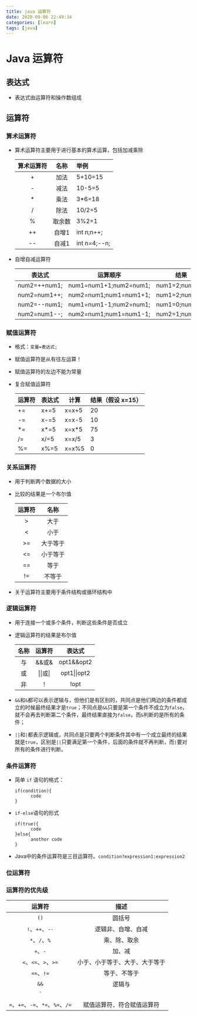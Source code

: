 ```yaml
---
title: java 运算符
date: 2020-09-06 22:49:34
categories: [learn]
tags: [java]
---
```


# Java 运算符

## 表达式

* 表达式由运算符和操作数组成

## 运算符

### 算术运算符

* 算术运算符主要用于进行基本的算术运算，包括加减乘除

  | 算术运算符 |  名称  | 举例         |
  | :--------: | :----: | :----------- |
  |     +      |  加法  | 5+10=15      |
  |     -      |  减法  | 10-5=5       |
  |     *      |  乘法  | 3*6=18       |
  |     /      |  除法  | 10/2=5       |
  |     %      | 取余数 | 3%2=1        |
  |     ++     | 自增1  | int n;n++;   |
  |     --     | 自减1  | int n=4;--n; |

* 自增自减运算符

  | 表达式       | 运算顺序               | 结果           |
  | ------------ | ---------------------- | -------------- |
  | num2=++num1; | num1=num1+1;num2=num1; | num1=2;num2=2; |
  | num2=num1++; | num2=num1;num1=num1+1; | num1=2;num2=1; |
  | num2=--num1; | num1=num1-1;num2=num1; | num1=0;num2=0; |
  | num2=num1--; | num2=num1;num1=num1-1; | num2=1;num1=0; |

### 赋值运算符

* 格式：`变量=表达式;`

* 赋值运算符是从有往左运算！

* 赋值运算符的左边不能为常量

* 复合赋值运算符

  | 运算符 | 表达式 | 计算  | 结果（假设 x=15） |
  | ------ | ------ | ----- | ----------------- |
  | +=     | x+=5   | x=x+5 | 20                |
  | -=     | x-=5   | x=x-5 | 10                |
  | *=     | x*=5   | x=x*5 | 75                |
  | /=     | x/=5   | x=x/5 | 3                 |
  | %=     | x%=5   | x=x%5 | 0                 |

### 关系运算符

* 用于判断两个数据的大小

* 比较的结果是一个布尔值

  | 运算符 |   名称   |
  | :----: | :------: |
  |   >    |   大于   |
  |   <    |   小于   |
  |   >=   | 大于等于 |
  |   <=   | 小于等于 |
  |   ==   |   等于   |
  |   !=   |  不等于  |

* 关于运算符主要用于条件结构或循环结构中

### 逻辑运算符

* 用于连接一个或多个条件，判断这些条件是否成立

* 逻辑运算符的结果是布尔值

  | 名称 |  运算符  |    表达式    |
  | :--: | :------: | :----------: |
  |  与  |  &&或&   |  opt1&&opt2  |
  |  或  | \|\|或\| | opt1\|\|opt2 |
  |  非  |    ！    |     !opt     |

* `&&`和`&`都可以表示逻辑与，但他们是有区别的，共同点是他们两边的条件都成立的时候最终结果才是`true`；不同点是`&&`只要是第一个条件不成立为`false`，就不会再去判断第二个条件，最终结果直接为`false`，而`&`判断的是所有的条件；

* `||`和`|`都表示逻辑或，共同点是只要两个判断条件其中有一个成立最终的结果就是`true`，区别是`||`只要满足第一个条件，后面的条件就不再判断，而`|`要对所有的条件进行判断。

### 条件运算符

* 简单 `if` 语句的格式：

  ```
  if(condition){
  		code
  }
  ```

* `if-else`语句的形式

  ```
  if(true){
  		code
  }else{
  		anothor code
  }
  ```
  
* Java中的条件运算符是三目运算符。`condition?expression1:expression2`

### 位运算符

### 运算符的优先级

|              运算符               |              描述              |
| :-------------------------------: | :----------------------------: |
|               `()`                |             圆括号             |
|          `!`、`++`、`--`          |       逻辑非、自增、自减       |
|           `*`、`/`、`%`           |          乘、除、取余          |
|             `+`、`-`              |             加、减             |
|       `<`、`<=`、`>`、`>=`        | 小于、小于等于、大于、大于等于 |
|            `==`、`!=`             |          等于、不等于          |
|               `&&`                |             逻辑与             |
|               `||`                |             逻辑非             |
| `=`、`+=`、`-=`、`*=`、`%=`、`/=` |   赋值运算符、符合赋值运算符   |
